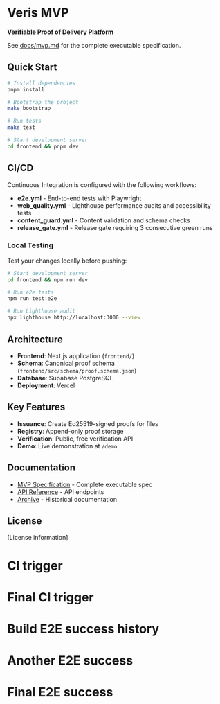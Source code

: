 # Veris MVP

**Verifiable Proof of Delivery Platform**

See [docs/mvp.md](docs/mvp.md) for the complete executable specification.

## Quick Start

```bash
# Install dependencies
pnpm install

# Bootstrap the project
make bootstrap

# Run tests
make test

# Start development server
cd frontend && pnpm dev
```

## CI/CD

Continuous Integration is configured with the following workflows:

- **e2e.yml** - End-to-end tests with Playwright
- **web_quality.yml** - Lighthouse performance audits and accessibility tests
- **content_guard.yml** - Content validation and schema checks
- **release_gate.yml** - Release gate requiring 3 consecutive green runs

### Local Testing

Test your changes locally before pushing:

```bash
# Start development server
cd frontend && npm run dev

# Run e2e tests
npm run test:e2e

# Run Lighthouse audit
npx lighthouse http://localhost:3000 --view
```

## Architecture

- **Frontend**: Next.js application (`frontend/`)
- **Schema**: Canonical proof schema (`frontend/src/schema/proof.schema.json`)
- **Database**: Supabase PostgreSQL
- **Deployment**: Vercel

## Key Features

- **Issuance**: Create Ed25519-signed proofs for files
- **Registry**: Append-only proof storage
- **Verification**: Public, free verification API
- **Demo**: Live demonstration at `/demo`

## Documentation

- [MVP Specification](docs/mvp.md) - Complete executable spec
- [API Reference](docs/api.md) - API endpoints
- [Archive](docs/archive/) - Historical documentation

## License

[License information]
# CI trigger
# Final CI trigger
# Build E2E success history
# Another E2E success
# Final E2E success
